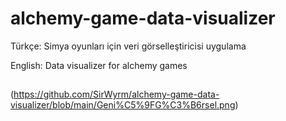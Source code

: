 # alchemy-game-data-visualizer
Türkçe: Simya oyunları için veri görselleştiricisi uygulama

English: Data visualizer for alchemy games

##
(https://github.com/SirWyrm/alchemy-game-data-visualizer/blob/main/Geni%C5%9FG%C3%B6rsel.png)
